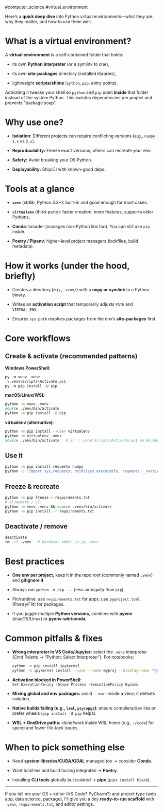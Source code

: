 #computer_science #virtual_environment

Here’s a **quick deep dive** into Python virtual environments—what they are, why they matter, and how to use them well.

# What is a virtual environment?

A **virtual environment** is a self-contained folder that holds:

- its own **Python interpreter** (or a symlink to one),
    
- its own **site-packages** directory (installed libraries),
    
- lightweight **scripts/shims** (`python`, `pip`, entry points).
    

Activating it tweaks your shell so `python` and `pip` point **inside** that folder instead of the system Python. This isolates dependencies per project and prevents “package soup”.

# Why use one?

- **Isolation:** Different projects can require conflicting versions (e.g., `numpy 1.x` vs `2.x`).
    
- **Reproducibility:** Freeze exact versions; others can recreate your env.
    
- **Safety:** Avoid breaking your OS Python.
    
- **Deployability:** Ship/CI with known-good deps.
    

# Tools at a glance

- **`venv`** (stdlib, Python 3.3+): built-in and good enough for most cases.
    
- **`virtualenv`** (third-party): faster creation, more features, supports older Pythons.
    
- **Conda**: broader (manages non-Python libs too). You can still use `pip` inside.
    
- **Poetry / Pipenv**: higher-level project managers (lockfiles, build metadata).
    

# How it works (under the hood, briefly)

- Creates a directory (e.g., `.venv/`) with a **copy or symlink** to a Python binary.
    
- Writes an **activation script** that temporarily adjusts `PATH` and `VIRTUAL_ENV`.
    
- Ensures `sys.path` resolves packages from the env’s **site-packages** first.
    

# Core workflows

## Create & activate (recommended patterns)

**Windows PowerShell:**

```powershell
py -m venv .venv
.\.venv\Scripts\Activate.ps1
py -m pip install -U pip
```

**macOS/Linux/WSL:**

```bash
python -m venv .venv
source .venv/bin/activate
python -m pip install -U pip
```

**virtualenv (alternative):**

```bash
python -m pip install --user virtualenv
python -m virtualenv .venv
source .venv/bin/activate   # or .\.venv\Scripts\Activate.ps1 on Windows
```

## Use it

```bash
python -m pip install requests numpy
python -c "import sys,requests; print(sys.executable, requests.__version__)"
```

## Freeze & recreate

```bash
python -m pip freeze > requirements.txt
# elsewhere / CI:
python -m venv .venv && source .venv/bin/activate
python -m pip install -r requirements.txt
```

## Deactivate / remove

```bash
deactivate
rm -rf .venv   # Windows: rmdir /s /q .venv
```

# Best practices

- **One env per project**, keep it in the repo root (commonly named `.venv`) and **gitignore it**.
    
- Always run `python -m pip ...` (less ambiguity than `pip`).
    
- Pin/runtime: use `requirements.txt` for apps; use `pyproject.toml` (Poetry/Flit) for packages.
    
- If you juggle multiple **Python versions**, combine with **pyenv** (macOS/Linux) or **pyenv-win/conda**.
    

# Common pitfalls & fixes

- **Wrong interpreter in VS Code/Jupyter:** select the `.venv` interpreter (Cmd Palette → “Python: Select Interpreter”). For notebooks:
    
    ```bash
    python -m pip install ipykernel
    python -m ipykernel install --user --name myproj --display-name "Python (.venv)"
    ```
    
- **Activation blocked in PowerShell:**  
    `Set-ExecutionPolicy -Scope Process -ExecutionPolicy Bypass`
    
- **Mixing global and env packages:** avoid `--user` inside a venv; it defeats isolation.
    
- **Native builds failing (e.g., `lxml`, `psycopg2`):** ensure compilers/dev libs or prefer wheels (`pip install -U pip` helps).
    
- **WSL + OneDrive paths:** clone/work inside WSL home (e.g., `~/code`) for speed and fewer file-lock issues.
    

# When to pick something else

- Need **system libraries/CUDA/GDAL** managed too → consider **Conda**.
    
- Want lockfiles and build tooling integrated → **Poetry**.
    
- Installing **CLI tools** globally but isolated → **pipx** (`pipx install black`).
    

---

If you tell me your OS + editor (VS Code? PyCharm?) and project type (web app, data science, package), I’ll give you a tiny **ready-to-run scaffold** with `.venv`, `requirements.txt`, and editor settings.